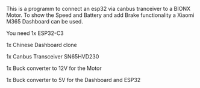 This is a programm to connect an esp32 via canbus tranceiver to a BIONX Motor.
To show the Speed and Battery and add Brake functionality a Xiaomi M365 Dashboard can be used.

You need 
1x ESP32-C3

1x Chinese Dashboard clone

1x Canbus Transceiver SN65HVD230 

1x Buck converter to 12V for the Motor

1x Buck converter to 5V for the Dashboard and ESP32


